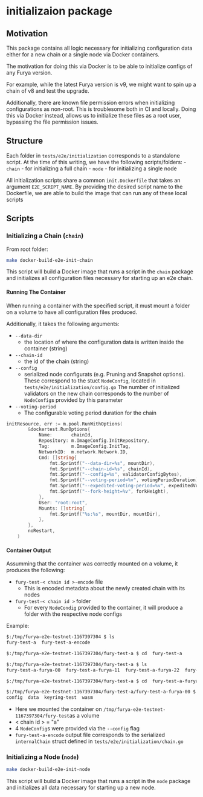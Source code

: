 # initializaion package

## Motivation

This package contains all logic necessary for initializing configuration
data either for a new chain or a single node via Docker containers.

The motivation for doing this via Docker is to be able to initialize
configs of any Furya version.

For example, while the latest Furya version is v9,
we might want to spin up a chain of v8 and test the upgrade.

Additionally, there are known file permission errors when initializing
configurations as non-root. This is troublesome both in CI and locally.
Doing this via Docker instead, allows us to initialize these files as
a root user, bypassing the file permission issues.

## Structure

Each folder in `tests/e2e/initialization` corresponds to a standalone script.
At the time of this writing, we have the following scripts/folders:
    - `chain` - for initializing a full chain
    - `node` - for initializing a single node

All initialization scripts share a common `init.Dockerfile` that
takes an argument `E2E_SCRIPT_NAME`. By providing the desired script
name to the Dockerfile, we are able to build the image that can run
any of these local scripts

## Scripts

### Initializing a Chain (`chain`)

From root folder:

```sh
make docker-build-e2e-init-chain
```

This script will build a Docker image that runs a script in the `chain` package
and initializes all configuration files necessary for starting up an e2e chain.

#### Running The Container

When running a container with the specified script, it must mount a folder on a volume
to have all configuration files produced.

Additionally, it takes the following arguments:

- `--data-dir`
  - the location of where the configuration data is written inside
    the container (string)
- `--chain-id`
  - the id of the chain (string)
- `--config`
  - serialized node configurats (e.g. Pruning and Snapshot options).
    These correspond to the stuct `NodeConfig`, located in
    `tests/e2e/initialization/config.go` The number of initialized
    validators on the new chain corresponds to the number of
    `NodeConfig`s provided by this parameter
- `--voting-period`
  - The configurable voting period duration for the chain

```go
initResource, err := m.pool.RunWithOptions(
		&dockertest.RunOptions{
			Name:       chainId,
			Repository: m.ImageConfig.InitRepository,
			Tag:        m.ImageConfig.InitTag,
			NetworkID:  m.network.Network.ID,
			Cmd: []string{
				fmt.Sprintf("--data-dir=%s", mountDir),
				fmt.Sprintf("--chain-id=%s", chainId),
				fmt.Sprintf("--config=%s", validatorConfigBytes),
				fmt.Sprintf("--voting-period=%v", votingPeriodDuration),
				fmt.Sprintf("--expedited-voting-period=%v", expeditedVotingPeriodDuration),
				fmt.Sprintf("--fork-height=%v", forkHeight),
			},
			User: "root:root",
			Mounts: []string{
				fmt.Sprintf("%s:%s", mountDir, mountDir),
			},
		},
		noRestart,
	)
```

#### Container Output

Assumming that the container was correctly mounted on a volume,
it produces the following:

- `fury-test-< chain id >-encode` file
  - This is encoded metadata about the newly created chain with its nodes
- `fury-test-< chain id >` folder
  - For every `NodeCondig` provided to the container, it will produce a folder
    with the respective node configs

Example:

```sh
$:/tmp/furya-e2e-testnet-1167397304 $ ls
fury-test-a  fury-test-a-encode

$:/tmp/furya-e2e-testnet-1167397304/fury-test-a $ cd  fury-test-a

$:/tmp/furya-e2e-testnet-1167397304/fury-test-a $ ls
fury-test-a-furya-00  fury-test-a-furya-11  fury-test-a-furya-22  fury-test-a-furya-33

$:/tmp/furya-e2e-testnet-1167397304/fury-test-a $ cd  fury-test-a-furya-00

$:/tmp/furya-e2e-testnet-1167397304/fury-test-a/fury-test-a-furya-00 $ ls
config  data  keyring-test  wasm
```

- Here we mounted the container on
`/tmp/furya-e2e-testnet-1167397304/fury-test`as a volume
- < chain id > = "a"
- 4 `NodeConfig`s were provided via the `--config` flag
- `fury-test-a-encode` output file corresponds to the serialized `internalChain` struct
defined in `tests/e2e/initialization/chain.go`

### Initializing a Node (`node`)

```sh
make docker-build-e2e-init-node
```

This script will build a Docker image that runs a script in the `node` package
and initializes all data necessary for starting up a new node.
